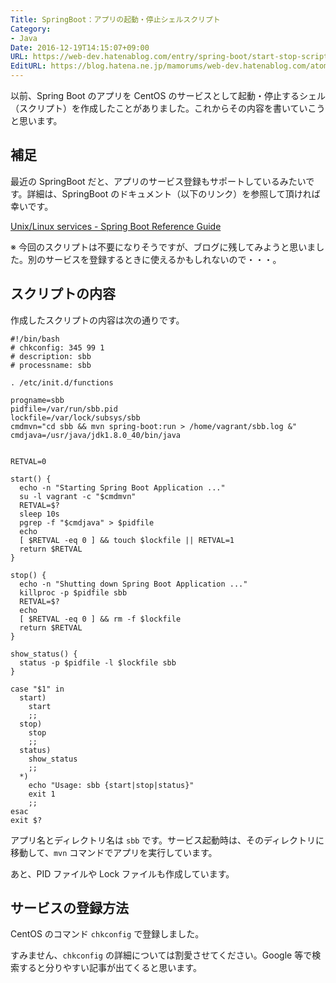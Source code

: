 ```yaml
---
Title: SpringBoot：アプリの起動・停止シェルスクリプト
Category:
- Java
Date: 2016-12-19T14:15:07+09:00
URL: https://web-dev.hatenablog.com/entry/spring-boot/start-stop-script-chkconfig
EditURL: https://blog.hatena.ne.jp/mamorums/web-dev.hatenablog.com/atom/entry/10328749687199812058
---
```


以前、Spring Boot のアプリを CentOS のサービスとして起動・停止するシェル（スクリプト）を作成したことがありました。これからその内容を書いていこうと思います。


## 補足
最近の SpringBoot だと、アプリのサービス登録もサポートしているみたいです。詳細は、SpringBoot のドキュメント（以下のリンク）を参照して頂ければ幸いです。

[Unix/Linux services - Spring Boot Reference Guide](http://docs.spring.io/spring-boot/docs/current/reference/htmlsingle/#deployment-service)

※ 今回のスクリプトは不要になりそうですが、ブログに残してみようと思いました。別のサービスを登録するときに使えるかもしれないので・・・。


## スクリプトの内容
作成したスクリプトの内容は次の通りです。

```
#!/bin/bash
# chkconfig: 345 99 1
# description: sbb
# processname: sbb

. /etc/init.d/functions

progname=sbb
pidfile=/var/run/sbb.pid
lockfile=/var/lock/subsys/sbb
cmdmvn="cd sbb && mvn spring-boot:run > /home/vagrant/sbb.log &"
cmdjava=/usr/java/jdk1.8.0_40/bin/java


RETVAL=0

start() {
  echo -n "Starting Spring Boot Application ..."
  su -l vagrant -c "$cmdmvn"
  RETVAL=$?
  sleep 10s
  pgrep -f "$cmdjava" > $pidfile
  echo
  [ $RETVAL -eq 0 ] && touch $lockfile || RETVAL=1
  return $RETVAL
}
 
stop() {
  echo -n "Shutting down Spring Boot Application ..."
  killproc -p $pidfile sbb
  RETVAL=$?
  echo
  [ $RETVAL -eq 0 ] && rm -f $lockfile
  return $RETVAL
}
 
show_status() {
  status -p $pidfile -l $lockfile sbb
}
 
case "$1" in
  start)
    start
    ;;
  stop)
    stop
    ;;
  status)
    show_status
    ;;
  *)
    echo "Usage: sbb {start|stop|status}"
    exit 1
    ;;
esac
exit $?
```

アプリ名とディレクトリ名は `sbb` です。サービス起動時は、そのディレクトリに移動して、`mvn` コマンドでアプリを実行しています。

あと、PID ファイルや Lock ファイルも作成しています。


## サービスの登録方法
CentOS のコマンド `chkconfig` で登録しました。

すみません、`chkconfig` の詳細については割愛させてください。Google 等で検索すると分りやすい記事が出てくると思います。

